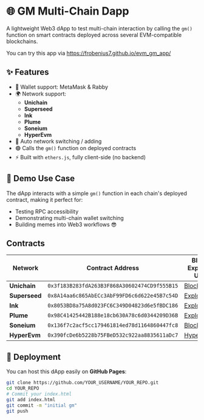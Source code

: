 # 🌐 GM Multi-Chain Dapp

A lightweight Web3 dApp to test multi-chain interaction by calling the `gm()` function on smart contracts deployed across several EVM-compatible blockchains.

You can try this app via
https://frobenius7.github.io/evm_gm_app/

## ✨ Features

- 🔐 Wallet support: MetaMask & Rabby
- 🌍 Network support:
  - **Unichain**
  - **Superseed**
  - **Ink**
  - **Plume**
  - **Soneium**
  - **HyperEvm**
- 🔄 Auto network switching / adding
- 🟢 Calls the `gm()` function on deployed contracts
- ⚡ Built with `ethers.js`, fully client-side (no backend)

## 🧪 Demo Use Case

The dApp interacts with a simple `gm()` function in each chain's deployed contract, making it perfect for:

- Testing RPC accessibility
- Demonstrating multi-chain wallet switching
- Building memes into Web3 workflows 😎

## Contracts

| Network       | Contract Address                             | Block Explorer URL                                                                               | RPC Endpoint                         |
| ------------- | -------------------------------------------- | ------------------------------------------------------------------------------------------------ | ------------------------------------ |
| **Unichain**  | `0x3f183B283fdA263B3F868A30602474CD9f555B15` | [Blockscout](https://unichain.blockscout.com/address/0x3f183B283fdA263B3F868A30602474CD9f555B15) | `https://uni-rpc.meson.network`      |
| **Superseed** | `0x8A14aa6c865AbECc3AbF99FD6c6d622e45B7c54D` | [Explorer](https://explorer.superseed.xyz/address/0x8A14aa6c865AbECc3AbF99FD6c6d622e45B7c54D)    | `https://rpc.superseed.xyz`          |
| **Ink**       | `0x8053BD8a75A8d023FC6C349D04823d6e5fBDC186` | [Explorer](https://explorer.inkonchain.com/address/0x8053BD8a75A8d023FC6C349D04823d6e5fBDC186)   | `https://rpc.inkonchain.com`         |
| **Plume**     | `0x98C41425442B188e18cb630A78c6d0344209D36B` | [Explorer](https://explorer.plume.org/address/0x98C41425442B188e18cb630A78c6d0344209D36B)        | `https://rpc.plume.org`              |
| **Soneium**   | `0x136f7c2acf5cc179461814ed78d1164860447fc8` | [Blockscout](https://soneium.blockscout.com/address/0x136f7c2acf5cc179461814ed78d1164860447fc8)  | `https://rpc.soneium.blockscout.com` |
| **HyperEvm**  | `0x390fcDe6b5228b75FBeD532c922aa8835611aDc7` | [Hyperscan](https://www.hyperscan.com/address/0x390fcDe6b5228b75FBeD532c922aa8835611aDc7)        | `https://rpc.hyperchain.xyz`         |


## 🚀 Deployment

You can host this dApp easily on **GitHub Pages**:

```bash
git clone https://github.com/YOUR_USERNAME/YOUR_REPO.git
cd YOUR_REPO
# Commit your index.html
git add index.html
git commit -m "initial gm"
git push
